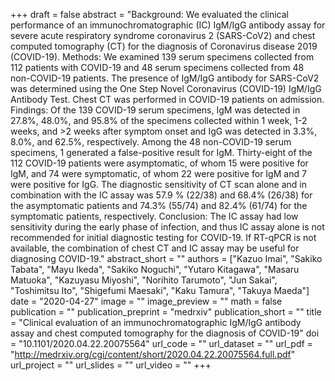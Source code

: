 +++
draft = false
abstract = "Background: We evaluated the clinical performance of an immunochromatographic (IC) IgM/IgG antibody assay for severe acute respiratory syndrome coronavirus 2 (SARS-CoV2) and chest computed tomography (CT) for the diagnosis of Coronavirus disease 2019 (COVID-19). Methods: We examined 139 serum specimens collected from 112 patients with COVID-19 and 48 serum specimens collected from 48 non-COVID-19 patients. The presence of IgM/IgG antibody for SARS-CoV2 was determined using the One Step Novel Coronavirus (COVID-19) IgM/IgG Antibody Test. Chest CT was performed in COVID-19 patients on admission. Findings: Of the 139 COVID-19 serum specimens, IgM was detected in 27.8%, 48.0%, and 95.8% of the specimens collected within 1 week, 1-2 weeks, and >2 weeks after symptom onset and IgG was detected in 3.3%, 8.0%, and 62.5%, respectively. Among the 48 non-COVID-19 serum specimens, 1 generated a false-positive result for IgM. Thirty-eight of the 112 COVID-19 patients were asymptomatic, of whom 15 were positive for IgM, and 74 were symptomatic, of whom 22 were positive for IgM and 7 were positive for IgG. The diagnostic sensitivity of CT scan alone and in combination with the IC assay was 57.9 % (22/38) and 68.4% (26/38) for the asymptomatic patients and 74.3% (55/74) and 82.4% (61/74) for the symptomatic patients, respectively. Conclusion: The IC assay had low sensitivity during the early phase of infection, and thus IC assay alone is not recommended for initial diagnostic testing for COVID-19. If RT-qPCR is not available, the combination of chest CT and IC assay may be useful for diagnosing COVID-19."
abstract_short = ""
authors = ["Kazuo Imai", "Sakiko Tabata", "Mayu Ikeda", "Sakiko Noguchi", "Yutaro Kitagawa", "Masaru Matuoka", "Kazuyasu Miyoshi", "Norihito Tarumoto", "Jun Sakai", "Toshimitsu Ito", "Shigefumi Maesaki", "Kaku Tamura", "Takuya Maeda"]
date = "2020-04-27"
image = ""
image_preview = ""
math = false
publication = ""
publication_preprint = "medrxiv"
publication_short = ""
title = "Clinical evaluation of an immunochromatographic IgM/IgG antibody assay and chest computed tomography for the diagnosis of COVID-19"
doi = "10.1101/2020.04.22.20075564"
url_code = ""
url_dataset = ""
url_pdf = "http://medrxiv.org/cgi/content/short/2020.04.22.20075564.full.pdf"
url_project = ""
url_slides = ""
url_video = ""
+++